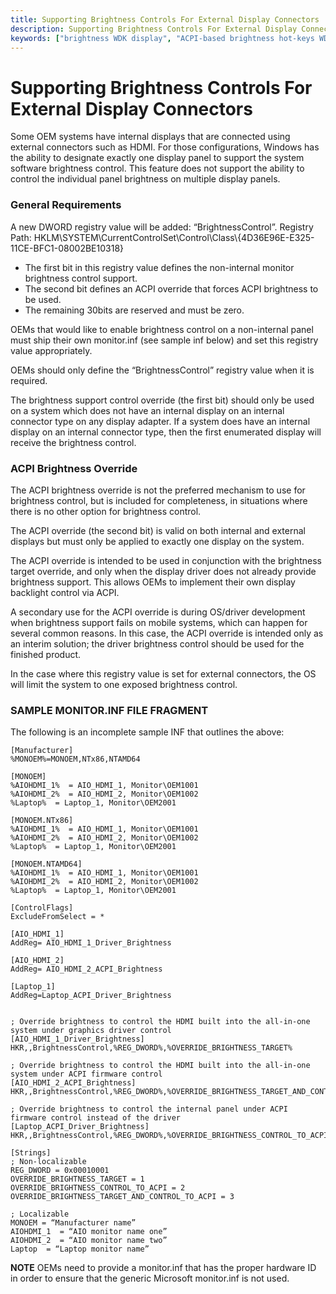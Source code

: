 ```yaml
---
title: Supporting Brightness Controls For External Display Connectors
description: Supporting Brightness Controls For External Display Connectors
keywords: ["brightness WDK display", "ACPI-based brightness hot-keys WDK display", "notifying brightness hot keys WDK display", "BIOS brightness control WDK display", "automatic brightness WDK display"]
---
```


# Supporting Brightness Controls For External Display Connectors

Some OEM systems have internal displays that are connected using external connectors such as HDMI. For those configurations, Windows has the ability to designate exactly one display panel to support the system software brightness control.
This feature does not support the ability to control the individual panel brightness on multiple display panels.


### General Requirements

A new DWORD registry value will be added: “BrightnessControl”.
Registry Path: HKLM\\SYSTEM\\CurrentControlSet\\Control\\Class\\{4D36E96E-E325-11CE-BFC1-08002BE10318}

*	The first bit in this registry value defines the non-internal monitor brightness control support.
*	The second bit defines an ACPI override that forces ACPI brightness to be used.
*	The remaining 30bits are reserved and must be zero.  

OEMs that would like to enable brightness control on a non-internal panel must ship their own monitor.inf (see sample inf below) and set this registry value appropriately. 

OEMs should only define the “BrightnessControl” registry value when it is required. 

The brightness support control override (the first bit) should only be used on a system which does not have an internal display on an internal connector type on any display adapter. If a system does have an internal display on an internal connector type, then the first enumerated display will receive the brightness control.


### ACPI Brightness Override

The ACPI brightness override is not the preferred mechanism to use for brightness control, but is included for completeness, in situations where there is no other option for brightness control.

The ACPI override (the second bit) is valid on both internal and external displays but must only be applied to exactly one display on the system.

The ACPI override is intended to be used in conjunction with the brightness target override, and only when the display driver does not already provide brightness support.  This allows OEMs to implement their own display backlight control via ACPI. 

A secondary use for the ACPI override is during OS/driver development when brightness support fails on mobile systems, which can happen for several common reasons. In this case, the ACPI override is intended only as an interim solution; the driver brightness control should be used for the finished product.

In the case where this registry value is set for external connectors, the OS will limit the system to one exposed brightness control.


### SAMPLE MONITOR.INF FILE FRAGMENT
The following is an incomplete sample INF that outlines the above:

~~~
[Manufacturer]
%MONOEM%=MONOEM,NTx86,NTAMD64 
 
[MONOEM]  
%AIOHDMI_1%  = AIO_HDMI_1, Monitor\OEM1001
%AIOHDMI_2%  = AIO_HDMI_2, Monitor\OEM1002
%Laptop%  = Laptop_1, Monitor\OEM2001
 
[MONOEM.NTx86]
%AIOHDMI_1%  = AIO_HDMI_1, Monitor\OEM1001
%AIOHDMI_2%  = AIO_HDMI_2, Monitor\OEM1002
%Laptop%  = Laptop_1, Monitor\OEM2001
 
[MONOEM.NTAMD64]  
%AIOHDMI_1%  = AIO_HDMI_1, Monitor\OEM1001
%AIOHDMI_2%  = AIO_HDMI_2, Monitor\OEM1002
%Laptop%  = Laptop_1, Monitor\OEM2001
 
[ControlFlags]
ExcludeFromSelect = *
 
[AIO_HDMI_1]
AddReg= AIO_HDMI_1_Driver_Brightness
 
[AIO_HDMI_2]
AddReg= AIO_HDMI_2_ACPI_Brightness
 
[Laptop_1]
AddReg=Laptop_ACPI_Driver_Brightness
                                                                                     
 
; Override brightness to control the HDMI built into the all-in-one system under graphics driver control
[AIO_HDMI_1_Driver_Brightness]
HKR,,BrightnessControl,%REG_DWORD%,%OVERRIDE_BRIGHTNESS_TARGET%
 
; Override brightness to control the HDMI built into the all-in-one system under ACPI firmware control
[AIO_HDMI_2_ACPI_Brightness]
HKR,,BrightnessControl,%REG_DWORD%,%OVERRIDE_BRIGHTNESS_TARGET_AND_CONTROL_TO_ACPI%
 
; Override brightness to control the internal panel under ACPI firmware control instead of the driver
[Laptop_ACPI_Driver_Brightness]
HKR,,BrightnessControl,%REG_DWORD%,%OVERRIDE_BRIGHTNESS_CONTROL_TO_ACPI%
 
[Strings]
; Non-localizable
REG_DWORD = 0x00010001
OVERRIDE_BRIGHTNESS_TARGET = 1
OVERRIDE_BRIGHTNESS_CONTROL_TO_ACPI = 2
OVERRIDE_BRIGHTNESS_TARGET_AND_CONTROL_TO_ACPI = 3
 
; Localizable
MONOEM = “Manufacturer name” 
AIOHDMI_1  = “AIO monitor name one”
AIOHDMI_2  = “AIO monitor name two”
Laptop  = “Laptop monitor name”

~~~

**NOTE** OEMs need to provide a monitor.inf that has the proper hardware ID in order to ensure that the generic Microsoft monitor.inf is not used. 